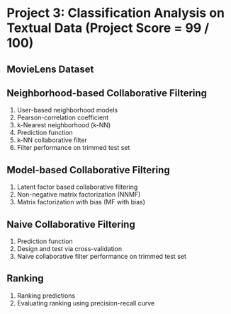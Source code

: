 # Project 3: Classification Analysis on Textual Data (Project Score = 99 / 100)

## MovieLens Dataset

## Neighborhood-based Collaborative Filtering
1. User-based neighborhood models
2. Pearson-correlation coefficient
3. k-Nearest neighborhood (k-NN)
4. Prediction function
5. k-NN collaborative filter
6. Filter performance on trimmed test set

## Model-based Collaborative Filtering
1. Latent factor based collaborative filtering
2. Non-negative matrix factorization (NNMF)
3. Matrix factorization with bias (MF with bias)

## Naive Collaborative Filtering
1. Prediction function
2. Design and test via cross-validation
3. Naive collaborative filter performance on trimmed test set

## Ranking
1. Ranking predictions
2. Evaluating ranking using precision-recall curve
